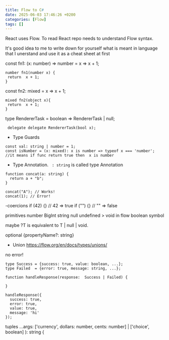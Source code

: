 ```yaml
---
title: Flow to C#
date: 2025-06-03 17:46:26 +0200
categories: [Flow]
tags: []
---
```


React uses Flow. To read React repo needs to understand Flow syntax.

It's good idea to me  to write down for yourself what is meant in language that I unerstand  and use it as a cheat sheet at first

const fn1: (x: number) => number = x => x + 1;

```
number fn1(number x) {
 return  x + 1;
} 
```

const fn2: mixed = x => x + 1; 

```
mixed fn2(object x){
 return  x + 1; 
}
```

type RendererTask = boolean => RendererTask | null;

```
 delegate delegate RendererTask(bool x);
```


- Type Guards
```
const val: string | number = 1;
const isNumber = (x: mixed): x is number => typeof x === 'number'; //it means if func return true then  x is number

```


- Type Annotation.
` : string` is called  type Annotation
```
function concat(a: string) {
  return a + "b";
}

concat("A"); // Works!
concat(1); // Error!
```

-coercions 
if (42) {} // 42 => true
if ("") {} // "" => false


primitives
number 
BigInt
string
null
undefined > void in flow
boolean
symbol

maybe
?T is equivalent to T | null | void.

optional
{propertyName?: string}



- Union
https://flow.org/en/docs/types/unions/

 no error!

```
type Success = {success: true, value: boolean, ...};
type Failed  = {error: true, message: string, ...};

function handleResponse(response:  Success | Failed) {
 
}

handleResponse({
  success: true,
  error: true,
  value: true,
  message: 'hi'
});
```
tuples
  ...args: ['currency', dollars: number, cents: number]
         | ['choice', boolean]
): string {